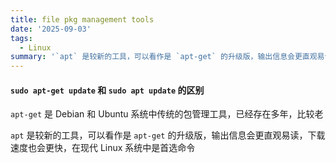 ```yaml
---
title: file pkg management tools
date: '2025-09-03'
tags:
  - Linux
summary: '`apt` 是较新的工具，可以看作是 `apt-get` 的升级版，输出信息会更直观易读，下载速度也会更快，在现代 Linux 系统中是首选命令'
---
```

#### `sudo apt-get update` 和 `sudo apt update` 的区别
`apt-get` 是 Debian 和 Ubuntu 系统中传统的包管理工具，已经存在多年，比较老

`apt` 是较新的工具，可以看作是 `apt-get` 的升级版，输出信息会更直观易读，下载速度也会更快，在现代 Linux 系统中是首选命令
